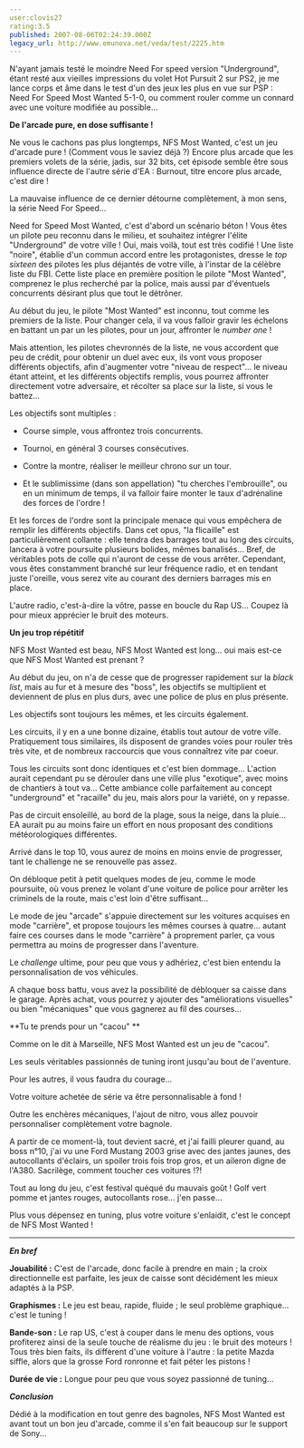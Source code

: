 ```yaml
---
user:clovis27
rating:3.5
published: 2007-08-06T02:24:39.000Z
legacy_url: http://www.emunova.net/veda/test/2225.htm
---
```

N'ayant jamais testé le moindre Need For speed version "Underground", étant resté aux vieilles impressions du volet Hot Pursuit 2 sur PS2, je me lance corps et âme dans le test d'un des jeux les plus en vue sur PSP : Need For Speed Most Wanted 5-1-0, ou comment rouler comme un connard avec une voiture modifiée au possible...  

  

**De l'arcade pure, en dose suffisante !**  

  

Ne vous le cachons pas plus longtemps, NFS Most Wanted, c'est un jeu d'arcade pure ! (Comment vous le saviez déjà ?) Encore plus arcade que les premiers volets de la série, jadis, sur 32 bits, cet épisode semble être sous influence directe de l'autre série d'EA : Burnout, titre encore plus arcade, c'est dire !  

La mauvaise influence de ce dernier détourne complètement, à mon sens, la série Need For Speed...  

  

Need for Speed Most Wanted, c'est d'abord un scénario béton ! Vous êtes un pilote peu reconnu dans le milieu, et souhaitez intégrer l'élite "Underground" de votre ville ! Oui, mais voilà, tout est très codifié ! Une liste "noire", établie d'un commun accord entre les protagonistes, dresse le _top sixteen_ des pilotes les plus déjantés de votre ville, à l'instar de la célèbre liste du FBI. Cette liste place en première position le pilote "Most Wanted", comprenez le plus recherché par la police, mais aussi par d'éventuels concurrents désirant plus que tout le détrôner.  

  

Au début du jeu, le pilote "Most Wanted" est inconnu, tout comme les premiers de la liste. Pour changer cela, il va vous falloir gravir les échelons en battant un par un les pilotes, pour un jour, affronter le _number one_ !  

  

Mais attention, les pilotes chevronnés de la liste, ne vous accordent que peu de crédit, pour obtenir un duel avec eux, ils vont vous proposer différents objectifs, afin d'augmenter votre "niveau de respect"... le niveau étant atteint, et les différents objectifs remplis, vous pourrez affronter directement votre adversaire, et récolter sa place sur la liste, si vous le battez...  

  

Les objectifs sont multiples :  

- Course simple, vous affrontez trois concurrents.  

- Tournoi, en général 3 courses consécutives.  

- Contre la montre, réaliser le meilleur chrono sur un tour.  

- Et le sublimissime (dans son appellation) "tu cherches l'embrouille", ou en un minimum de temps, il va falloir faire monter le taux d'adrénaline des forces de l'ordre !  

  

Et les forces de l'ordre sont la principale menace qui vous empêchera de remplir les différents objectifs. Dans cet opus, "la flicaille" est particulièrement collante : elle tendra des barrages tout au long des circuits, lancera à votre poursuite plusieurs bolides, mêmes banalisés... Bref, de véritables pots de colle qui n'auront de cesse de vous arrêter. Cependant, vous êtes constamment branché sur leur fréquence radio, et en tendant juste l'oreille, vous serez vite au courant des derniers barrages mis en place.  

  

L'autre radio, c'est-à-dire la vôtre, passe en boucle du Rap US... Coupez là pour mieux apprécier le bruit des moteurs.  

  

**Un jeu trop répétitif**  

  

NFS Most Wanted est beau, NFS Most Wanted est long... oui mais est-ce que NFS Most Wanted est prenant ?  

Au début du jeu, on n'a de cesse que de progresser rapidement sur la _black list_, mais au fur et à mesure des "boss", les objectifs se multiplient et deviennent de plus en plus durs, avec une police de plus en plus présente.  

Les objectifs sont toujours les mêmes, et les circuits également.  

  

Les circuits, il y en a une bonne dizaine, établis tout autour de votre ville. Pratiquement tous similaires, ils disposent de grandes voies pour rouler très très vite, et de nombreux raccourcis que vous connaîtrez vite par coeur.  

Tous les circuits sont donc identiques et c'est bien dommage... L'action aurait cependant pu se dérouler dans une ville plus "exotique", avec moins de chantiers à tout va... Cette ambiance colle parfaitement au concept "underground" et "racaille" du jeu, mais alors pour la variété, on y repasse.  

Pas de circuit ensoleillé, au bord de la plage, sous la neige, dans la pluie... EA aurait pu au moins faire un effort en nous proposant des conditions météorologiques différentes.  

  

Arrivé dans le top 10, vous aurez de moins en moins envie de progresser, tant le challenge ne se renouvelle pas assez.  

On débloque petit à petit quelques modes de jeu, comme le mode poursuite, où vous prenez le volant d'une voiture de police pour arrêter les criminels de la route, mais c'est loin d'être suffisant...  

  

Le mode de jeu "arcade" s'appuie directement sur les voitures acquises en mode "carrière", et propose toujours les mêmes courses à quatre... autant faire ces courses dans le mode "carrière" à proprement parler, ça vous permettra au moins de progresser dans l'aventure.  

  

Le _challenge_ ultime, pour peu que vous y adhériez, c'est bien entendu la personnalisation de vos véhicules.  

A chaque boss battu, vous avez la possibilité de débloquer sa caisse dans le garage. Après achat, vous pourrez y ajouter des "améliorations visuelles" ou bien "mécaniques" que vous gagnerez au fil des courses...  

  

**Tu te prends pour un "cacou" **  

  

Comme on le dit à Marseille, NFS Most Wanted est un jeu de "cacou".  

Les seuls véritables passionnés de tuning iront jusqu'au bout de l'aventure.  

Pour les autres, il vous faudra du courage...  

  

Votre voiture achetée de série va être personnalisable à fond !  

Outre les enchères mécaniques, l'ajout de nitro, vous allez pouvoir personnaliser complètement votre bagnole.  

A partir de ce moment-là, tout devient sacré, et j'ai failli pleurer quand, au boss n°10, j'ai vu une Ford Mustang 2003 grise avec des jantes jaunes, des autocollants d'éclairs, un spoiler trois fois trop gros, et un aileron digne de l'A380\. Sacrilège, comment toucher ces voitures !?!  

Tout au long du jeu, c'est festival quéqué du mauvais goût ! Golf vert pomme et jantes rouges, autocollants rose... j'en passe...  

  

Plus vous dépensez en tuning, plus votre voiture s'enlaidit, c'est le concept de NFS Most Wanted !  

  

---  

  

**_En bref_**  

  

**Jouabilité :** C'est de l'arcade, donc facile à prendre en main ; la croix directionnelle est parfaite, les jeux de caisse sont décidément les mieux adaptés à la PSP.  

  

**Graphismes :** Le jeu est beau, rapide, fluide ; le seul problème graphique... c'est le tuning !  

  

**Bande-son :** Le rap US, c'est à couper dans le menu des options, vous profiterez ainsi de la seule touche de réalisme du jeu : le bruit des moteurs ! Tous très bien faits, ils diffèrent d'une voiture à l'autre : la petite Mazda siffle, alors que la grosse Ford ronronne et fait péter les pistons !  

  

**Durée de vie :** Longue pour peu que vous soyez passionné de tuning...  

  

**_Conclusion_**  

  

Dédié à la modification en tout genre des bagnoles, NFS Most Wanted est avant tout un bon jeu d'arcade, comme il s'en fait beaucoup sur le support de Sony...